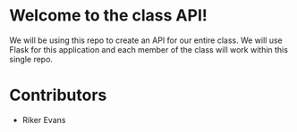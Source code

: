# Welcome to the class API!

We will be using this repo to create an API for our entire class. We will use Flask for this application and each member of the class will work within this single repo.

# Contributors

* Riker Evans
